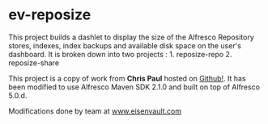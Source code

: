 ev-reposize
===========
This project builds a dashlet to display the size of the Alfresco Repository stores, indexes, index backups and available disk space on the user's dashboard. 
It is broken down into two projects :
	1. reposize-repo
	2. reposize-share

This project is a copy of work from **Chris Paul** hosted on [Github!](https://github.com/cmpaul/reposize). It has been modified to use Alfresco Maven SDK 2.1.0 and built on top of Alfresco 5.0.d.

Modifications done by team at www.eisenvault.com
